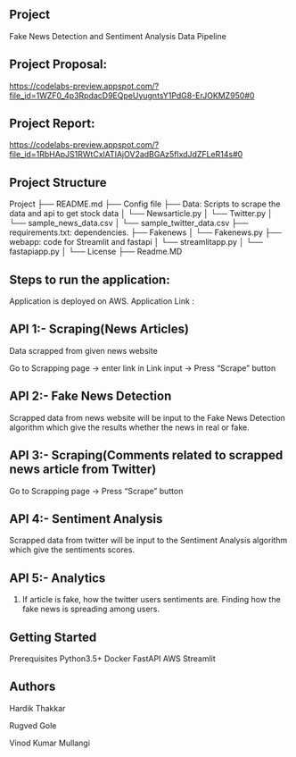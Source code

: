 ## Project
Fake News Detection and Sentiment Analysis Data Pipeline
## Project Proposal:

https://codelabs-preview.appspot.com/?file_id=1WZF0_4p3RpdacD9EQpeUyugntsY1PdG8-ErJOKMZ950#0

## Project Report:

https://codelabs-preview.appspot.com/?file_id=1RbHApJS1RWtCxlATIAjOV2adBGAz5flxdJdZFLeR14s#0

## Project Structure

Project
├── README.md
├── Config file
├── Data: Scripts to scrape the data and api to get stock data
│   └── Newsarticle.py
│   └── Twitter.py
│   └── sample_news_data.csv
│   └── sample_twitter_data.csv
├── requirements.txt: dependencies.
├── Fakenews
│   └── Fakenews.py
├── webapp: code for Streamlit and fastapi
│   └── streamlitapp.py
│   └── fastapiapp.py
│   └── License
├── Readme.MD

## Steps to run the application:

Application is deployed on AWS.
Application Link :

## API 1:- Scraping(News Articles)

Data scrapped from given news website

Go to Scrapping page -> enter link in Link input -> Press “Scrape” button


## API 2:- Fake News Detection

Scrapped data from news website will be input to the Fake News Detection algorithm which give the results whether the news in real or fake.

## API 3:- Scraping(Comments related to scrapped news article from Twitter)

Go to Scrapping page -> Press “Scrape” button

## API 4:- Sentiment Analysis

Scrapped data from twitter will be input to the Sentiment Analysis algorithm which give the sentiments scores.

## API 5:- Analytics

1. If article is fake, how the twitter users sentiments are. Finding how the fake news is spreading among users.





## Getting Started
Prerequisites
Python3.5+
Docker
FastAPI
AWS
Streamlit


## Authors
Hardik Thakkar

Rugved Gole

Vinod Kumar Mullangi

